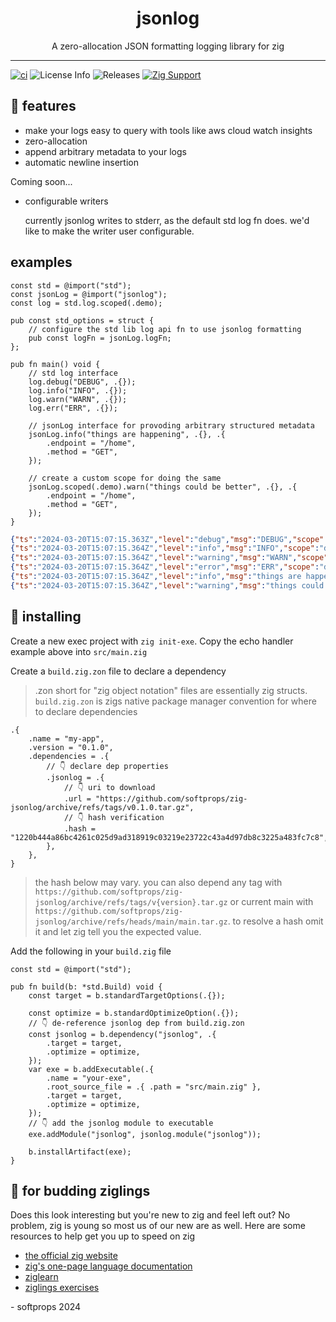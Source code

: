 <h1 align="center">
    jsonlog
</h1>

<div align="center">
    A zero-allocation JSON formatting logging library for zig
</div>

---

[![ci](https://github.com/softprops/zig-jsonlog/actions/workflows/ci.yml/badge.svg)](https://github.com/softprops/zig-jsonlog/actions/workflows/ci.yml) ![License Info](https://img.shields.io/github/license/softprops/zig-jsonlog) ![Releases](https://img.shields.io/github/v/release/softprops/zig-jsonlog) [![Zig Support](https://img.shields.io/badge/zig-0.11.0-black?logo=zig)](https://ziglang.org/documentation/0.11.0/)

## 🍬 features

- make your logs easy to query with tools like aws cloud watch insights
- zero-allocation
- append arbitrary metadata to your logs
- automatic newline insertion

Coming soon...

- configurable writers

  currently jsonlog writes to stderr, as the default std log fn does. we'd like to make the writer user configurable.

## examples

```zig
const std = @import("std");
const jsonLog = @import("jsonlog");
const log = std.log.scoped(.demo);

pub const std_options = struct {
    // configure the std lib log api fn to use jsonlog formatting
    pub const logFn = jsonLog.logFn;
};

pub fn main() void {
    // std log interface
    log.debug("DEBUG", .{});
    log.info("INFO", .{});
    log.warn("WARN", .{});
    log.err("ERR", .{});

    // jsonLog interface for provoding arbitrary structured metadata
    jsonLog.info("things are happening", .{}, .{
        .endpoint = "/home",
        .method = "GET",
    });

    // create a custom scope for doing the same
    jsonLog.scoped(.demo).warn("things could be better", .{}, .{
        .endpoint = "/home",
        .method = "GET",
    });
}
```

```json
{"ts":"2024-03-20T15:07:15.363Z","level":"debug","msg":"DEBUG","scope":"demo"}
{"ts":"2024-03-20T15:07:15.364Z","level":"info","msg":"INFO","scope":"demo"}
{"ts":"2024-03-20T15:07:15.364Z","level":"warning","msg":"WARN","scope":"demo"}
{"ts":"2024-03-20T15:07:15.364Z","level":"error","msg":"ERR","scope":"demo"}
{"ts":"2024-03-20T15:07:15.364Z","level":"info","msg":"things are happening","scope":"default","meta":{"endpoint":"/home","method":"GET"}}
{"ts":"2024-03-20T15:07:15.364Z","level":"warning","msg":"things could be better","scope":"demo","meta":{"endpoint":"/home","method":"GET"}}
```

## 📼 installing

Create a new exec project with `zig init-exe`. Copy the echo handler example above into `src/main.zig`

Create a `build.zig.zon` file to declare a dependency

> .zon short for "zig object notation" files are essentially zig structs. `build.zig.zon` is zigs native package manager convention for where to declare dependencies

```zig
.{
    .name = "my-app",
    .version = "0.1.0",
    .dependencies = .{
        // 👇 declare dep properties
        .jsonlog = .{
            // 👇 uri to download
            .url = "https://github.com/softprops/zig-jsonlog/archive/refs/tags/v0.1.0.tar.gz",
            // 👇 hash verification
            .hash = "1220b444a86bc4261c025d9ad318919c03219e23722c43a4d97db8c3225a483fc7c8",
        },
    },
}
```

> the hash below may vary. you can also depend any tag with `https://github.com/softprops/zig-jsonlog/archive/refs/tags/v{version}.tar.gz` or current main with `https://github.com/softprops/zig-jsonlog/archive/refs/heads/main/main.tar.gz`. to resolve a hash omit it and let zig tell you the expected value.

Add the following in your `build.zig` file

```zig
const std = @import("std");

pub fn build(b: *std.Build) void {
    const target = b.standardTargetOptions(.{});

    const optimize = b.standardOptimizeOption(.{});
    // 👇 de-reference jsonlog dep from build.zig.zon
    const jsonlog = b.dependency("jsonlog", .{
        .target = target,
        .optimize = optimize,
    });
    var exe = b.addExecutable(.{
        .name = "your-exe",
        .root_source_file = .{ .path = "src/main.zig" },
        .target = target,
        .optimize = optimize,
    });
    // 👇 add the jsonlog module to executable
    exe.addModule("jsonlog", jsonlog.module("jsonlog"));

    b.installArtifact(exe);
}
```

## 🥹 for budding ziglings

Does this look interesting but you're new to zig and feel left out? No problem, zig is young so most us of our new are as well. Here are some resources to help get you up to speed on zig

- [the official zig website](https://ziglang.org/)
- [zig's one-page language documentation](https://ziglang.org/documentation/0.11.0/)
- [ziglearn](https://ziglearn.org/)
- [ziglings exercises](https://github.com/ratfactor/ziglings)

\- softprops 2024
